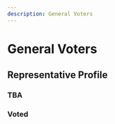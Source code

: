 ```yaml
---
description: General Voters
---
```


# General Voters

## Representative Profile

### TBA

### Voted

